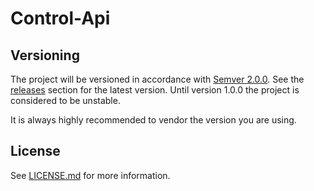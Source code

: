 # Control-Api

## Versioning

The project will be versioned in accordance with [Semver 2.0.0](https://semver.org). See the [releases](https://github.com/dan9186/control-api/releases) section for the latest version. Until version 1.0.0 the project is considered to be unstable.

It is always highly recommended to vendor the version you are using.

## License
See [LICENSE.md](./LICENSE.md) for more information.
